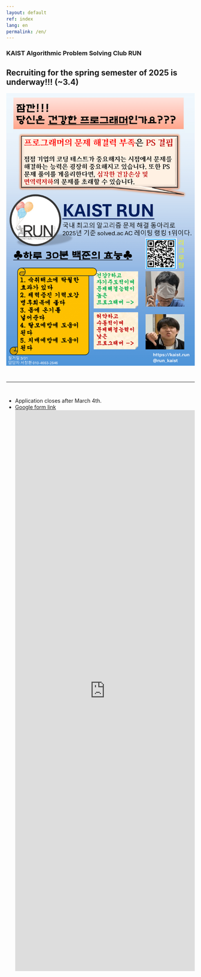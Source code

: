 ```yaml
---
layout: default
ref: index
lang: en
permalink: /en/
---
```


### KAIST Algorithmic Problem Solving Club RUN

## Recruiting for the spring semester of 2025 is underway!!! (~3.4)

<div style="text-align: center">
  <img src="/apply/2025-spring/런포스터 최종-1.png" alt="poster" style="width: 700px;"/>
</div>
<hr style="size: 20; margin-top: 40px; margin-bottom: 40px; border: solid; border-width: 0; border-bottom: 1px solid #e8e8e8;"/>

- Application closes after March 4th.
- [Google form link](https://forms.gle/t3NeZCAWjXndhKjM8)
  <iframe src="https://forms.gle/t3NeZCAWjXndhKjM8" frameborder="0" width="100%" height="1500px"></iframe>
